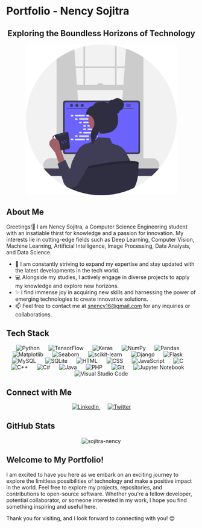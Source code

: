 # Portfolio - Nency Sojitra

<h2 align="center">Exploring the Boundless Horizons of Technology</h2>

<div align="center">
  <img src="https://github.com/sojitra-nency/Portfolio-Sojitra_Nency/blob/main/undraw_programmer_re_owql.svg" alt="Illustration" width="400" height="400">
</div>

## About Me

Greetings!👋 I am Nency Sojitra, a Computer Science Engineering student with an insatiable thirst for knowledge and a passion for innovation. My interests lie in cutting-edge fields such as Deep Learning, Computer Vision, Machine Learning, Artificial Intelligence, Image Processing, Data Analysis, and Data Science.

- 🌱 I am constantly striving to expand my expertise and stay updated with the latest developments in the tech world.
- 💻 Alongside my studies, I actively engage in diverse projects to apply my knowledge and explore new horizons.
- ✨ I find immense joy in acquiring new skills and harnessing the power of emerging technologies to create innovative solutions.
- 📫 Feel free to contact me at [snency16@gmail.com](mailto:snency16@gmail.com) for any inquiries or collaborations.

## Tech Stack

<p align="center">
  <img src="https://img.shields.io/badge/python-%233776AB.svg?&style=for-the-badge&logo=python&logoColor=white" alt="Python">
  &nbsp;&nbsp;&nbsp;&nbsp;
  <img src="https://img.shields.io/badge/tensorflow-%23FF6F00.svg?&style=for-the-badge&logo=tensorflow&logoColor=white" alt="TensorFlow">
  &nbsp;&nbsp;&nbsp;&nbsp;
  <img src="https://img.shields.io/badge/keras-%23D00000.svg?&style=for-the-badge&logo=keras&logoColor=white" alt="Keras">
  &nbsp;&nbsp;&nbsp;&nbsp;
  <img src="https://img.shields.io/badge/numpy-%23013243.svg?&style=for-the-badge&logo=numpy&logoColor=white" alt="NumPy">
  &nbsp;&nbsp;&nbsp;&nbsp;
  <img src="https://img.shields.io/badge/pandas-%23150458.svg?&style=for-the-badge&logo=pandas&logoColor=white" alt="Pandas">
  &nbsp;&nbsp;&nbsp;&nbsp;
  <img src="https://img.shields.io/badge/matplotlib-%23FF4F00.svg?&style=for-the-badge&logo=matplotlib&logoColor=white" alt="Matplotlib">
  &nbsp;&nbsp;&nbsp;&nbsp;
  <img src="https://img.shields.io/badge/seaborn-%2323CCB1.svg?&style=for-the-badge&logo=seaborn&logoColor=white" alt="Seaborn">
  &nbsp;&nbsp;&nbsp;&nbsp;
  <img src="https://img.shields.io/badge/scikit%20learn-%23F7931E.svg?&style=for-the-badge&logo=scikit-learn&logoColor=white" alt="scikit-learn">
  &nbsp;&nbsp;&nbsp;&nbsp;
  <img src="https://img.shields.io/badge/django-%23092E20.svg?&style=for-the-badge&logo=django&logoColor=white" alt="Django">
  &nbsp;&nbsp;&nbsp;&nbsp;
  <img src="https://img.shields.io/badge/flask-%23000.svg?&style=for-the-badge&logo=flask&logoColor=white" alt="Flask">
  &nbsp;&nbsp;&nbsp;&nbsp;
  <img src="https://img.shields.io/badge/mysql-%2300f.svg?&style=for-the-badge&logo=mysql&logoColor=white" alt="MySQL">
  &nbsp;&nbsp;&nbsp;&nbsp;
  <img src="https://img.shields.io/badge/sqlite-%2307405e.svg?&style=for-the-badge&logo=sqlite&logoColor=white" alt="SQLite">
  &nbsp;&nbsp;&nbsp;&nbsp;
  <img src="https://img.shields.io/badge/html-%23E34F26.svg?&style=for-the-badge&logo=html5&logoColor=white" alt="HTML">
  &nbsp;&nbsp;&nbsp;&nbsp;
  <img src="https://img.shields.io/badge/css-%231572B6.svg?&style=for-the-badge&logo=css3&logoColor=white" alt="CSS">
  &nbsp;&nbsp;&nbsp;&nbsp;
  <img src="https://img.shields.io/badge/javascript-%23F7DF1E.svg?&style=for-the-badge&logo=javascript&logoColor=black" alt="JavaScript">
  &nbsp;&nbsp;&nbsp;&nbsp;
  <img src="https://img.shields.io/badge/c-%2300599C.svg?&style=for-the-badge&logo=c&logoColor=white" alt="C">
  &nbsp;&nbsp;&nbsp;&nbsp;
  <img src="https://img.shields.io/badge/c++-%2300599C.svg?&style=for-the-badge&logo=c%2B%2B&logoColor=white" alt="C++">
  &nbsp;&nbsp;&nbsp;&nbsp;
  <img src="https://img.shields.io/badge/c%23-%23239120.svg?&style=for-the-badge&logo=c-sharp&logoColor=white" alt="C#">
  &nbsp;&nbsp;&nbsp;&nbsp;
  <img src="https://img.shields.io/badge/java-%23E34F26.svg?&style=for-the-badge&logo=java&logoColor=white" alt="Java">
  &nbsp;&nbsp;&nbsp;&nbsp;
  <img src="https://img.shields.io/badge/php-%23777BB4.svg?&style=for-the-badge&logo=php&logoColor=white" alt="PHP">
  &nbsp;&nbsp;&nbsp;&nbsp;
  <img src="https://img.shields.io/badge/git-%23F05032.svg?&style=for-the-badge&logo=git&logoColor=white" alt="Git">
  &nbsp;&nbsp;&nbsp;&nbsp;
  <img src="https://img.shields.io/badge/jupyter-%23F37626.svg?&style=for-the-badge&logo=jupyter&logoColor=white" alt="Jupyter Notebook">
  &nbsp;&nbsp;&nbsp;&nbsp;
  <img src="https://img.shields.io/badge/visual%20studio%20code-%23007ACC.svg?&style=for-the-badge&logo=visual-studio-code&logoColor=white" alt="Visual Studio Code">
</p>

## Connect with Me

<p align="center">
  <a target="_blank" href="https://www.linkedin.com/in/sojitra-nency-3509bb220/">
    <img src="https://img.shields.io/badge/linkedin-%230077B5.svg?&style=for-the-badge&logo=linkedin&logoColor=white" alt="LinkedIn">
  </a>
  &nbsp;&nbsp;&nbsp;&nbsp;
  <a target="_blank" href="https://twitter.com/NencySojitra">
    <img src="https://img.shields.io/badge/twitter-%231DA1F2.svg?&style=for-the-badge&logo=twitter&logoColor=white" alt="Twitter">
  </a>
</p>

## GitHub Stats

<p align="center">
  <img align="center" src="https://github-readme-stats.vercel.app/api?username=sojitra-nency&show_icons=true&hide_border=true&theme=radical" alt="sojitra-nency" />
</p>

## Welcome to My Portfolio!

I am excited to have you here as we embark on an exciting journey to explore the limitless possibilities of technology and make a positive impact in the world. Feel free to explore my projects, repositories, and contributions to open-source software. Whether you're a fellow developer, potential collaborator, or someone interested in my work, I hope you find something inspiring and useful here.

Thank you for visiting, and I look forward to connecting with you! 😊
